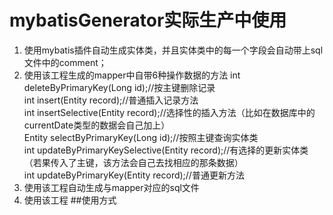 # mybatisGenerator实际生产中使用
1. 使用mybatis插件自动生成实体类，并且实体类中的每一个字段会自动带上sql文件中的comment；
2. 使用该工程生成的mapper中自带6种操作数据的方法
    int deleteByPrimaryKey(Long id);//按主键删除记录  
    int insert(Entity record);//普通插入记录方法  
    int insertSelective(Entity record);//选择性的插入方法（比如在数据库中的currentDate类型的数据会自己加上）  
    Entity selectByPrimaryKey(Long id);//按照主键查询实体类  
    int updateByPrimaryKeySelective(Entity record);//有选择的更新实体类（若果传入了主键，该方法会自己去找相应的那条数据）  
    int updateByPrimaryKey(Entity record);//普通更新方法  
 3. 使用该工程自动生成与mapper对应的sql文件
 4. 使用该工程
##使用方式

